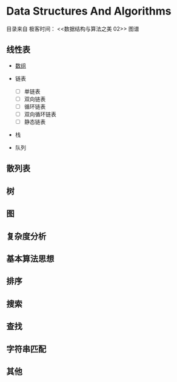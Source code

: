 # Data Structures And Algorithms

目录来自 极客时间： <<数据结构与算法之美 02>> 图谱

## 线性表

- [数组](./data_structures/Array.ipynb)

- 链表
  - [ ] 单链表
  - [ ] 双向链表
  - [ ] 循环链表
  - [ ] 双向循环链表
  - [ ] 静态链表

- 栈



- 队列



## 散列表

## 树

## 图

## 复杂度分析

## 基本算法思想

## 排序

## 搜索

## 查找

## 字符串匹配

## 其他
